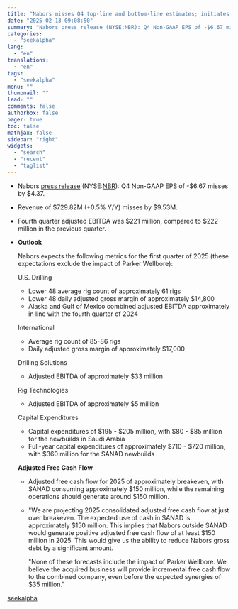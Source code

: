 ```yaml
---
title: "Nabors misses Q4 top-line and bottom-line estimates; initiates Q1 and FY25 outlook"
date: "2025-02-13 09:08:50"
summary: "Nabors press release (NYSE:NBR): Q4 Non-GAAP EPS of -$6.67 misses by $4.37. Revenue of $729.82M (+0.5% Y/Y) misses by $9.53M. Fourth quarter adjusted EBITDA was $221 million, compared to $222 million in the previous quarter. Outlook Nabors expects the following metrics for the first quarter of 2025 (these expectations exclude..."
categories:
  - "seekalpha"
lang:
  - "en"
translations:
  - "en"
tags:
  - "seekalpha"
menu: ""
thumbnail: ""
lead: ""
comments: false
authorbox: false
pager: true
toc: false
mathjax: false
sidebar: "right"
widgets:
  - "search"
  - "recent"
  - "taglist"
---
```


* Nabors [press release](https://seekingalpha.com/pr/20000863-nabors-announces-fourth-quarter-2024-results) (NYSE:[NBR](https://seekingalpha.com/symbol/NBR "Nabors Industries Ltd.")): Q4 Non-GAAP EPS of -$6.67  misses by $4.37.
* Revenue of $729.82M (+0.5% Y/Y)  misses by $9.53M.
* Fourth quarter adjusted EBITDA was $221 million, compared to $222 million in the previous quarter.
* **Outlook**
  
  Nabors expects the following metrics for the first quarter of 2025 (these expectations exclude the impact of Parker Wellbore):
  
  U.S. Drilling
  
  + Lower 48 average rig count of approximately 61 rigs
  + Lower 48 daily adjusted gross margin of approximately $14,800
  + Alaska and Gulf of Mexico combined adjusted EBITDA approximately in line with the fourth quarter of 2024
  
  International
  
  + Average rig count of 85-86 rigs
  + Daily adjusted gross margin of approximately $17,000
  
  Drilling Solutions
  
  + Adjusted EBITDA of approximately $33 million
  
  Rig Technologies
  
  + Adjusted EBITDA of approximately $5 million
  
  Capital Expenditures
  
  + Capital expenditures of $195 - $205 million, with $80 - $85 million for the newbuilds in Saudi Arabia
  + Full-year capital expenditures of approximately $710 - $720 million, with $360 million for the SANAD newbuilds
  
  **Adjusted Free Cash Flow**
  
  + Adjusted free cash flow for 2025 of approximately breakeven, with SANAD consuming approximately $150 million, while the remaining operations should generate around $150 million.
  + "We are projecting 2025 consolidated adjusted free cash flow at just over breakeven. The expected use of cash in SANAD is approximately $150 million. This implies that Nabors outside SANAD would generate positive adjusted free cash flow of at least $150 million in 2025. This would give us the ability to reduce Nabors gross debt by a significant amount.
    
    "None of these forecasts include the impact of Parker Wellbore. We believe the acquired business will provide incremental free cash flow to the combined company, even before the expected synergies of $35 million."

[seekalpha](https://seekingalpha.com/news/4407431-nabors-misses-q4-top-line-and-bottom-line-estimates-initiates-q1-and-fy25-outlook)
